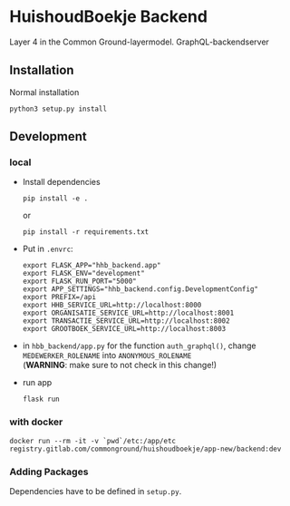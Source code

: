 
# HuishoudBoekje Backend
Layer 4 in the Common Ground-layermodel. GraphQL-backendserver

## Installation
Normal installation

```
python3 setup.py install
```

## Development
### local
- Install dependencies
    ```shell
    pip install -e .
    ```
    or
    ```shell
    pip install -r requirements.txt
    ```

- Put in `.envrc`:
    ```shell
    export FLASK_APP="hhb_backend.app"
    export FLASK_ENV="development"
    export FLASK_RUN_PORT="5000"
    export APP_SETTINGS="hhb_backend.config.DevelopmentConfig"
    export PREFIX=/api
    export HHB_SERVICE_URL=http://localhost:8000
    export ORGANISATIE_SERVICE_URL=http://localhost:8001
    export TRANSACTIE_SERVICE_URL=http://localhost:8002
    export GROOTBOEK_SERVICE_URL=http://localhost:8003
    ```

- in `hbb_backend/app.py` for the function `auth_graphql()`, change `MEDEWERKER_ROLENAME` into `ANONYMOUS_ROLENAME` \
  (__WARNING__: make sure to not check in this change!)
  
- run app
    ```shell script
    flask run
    ```

### with docker

```shell script
docker run --rm -it -v `pwd`/etc:/app/etc registry.gitlab.com/commonground/huishoudboekje/app-new/backend:dev
```
     
### Adding Packages

Dependencies have to be defined in `setup.py`.
